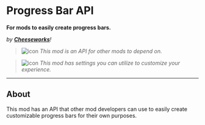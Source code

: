 # Progress Bar API
**For mods to easily create progress bars.**

*by* ***[Cheeseworks](user:6408873)****!*

> ![icon](frame:GJ_infoIcon_001.png?scale=0.5) <cj>*This mod is an API for other mods to depend on.*</c>

> ![icon](frame:collaborationIcon_001.png) <cg>*This mod has settings you can utilize to customize your experience.*</c>

---

## About
This mod has an API that other mod developers can use to easily create customizable progress bars for their own purposes.